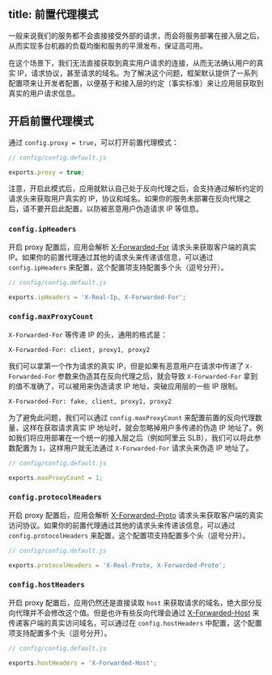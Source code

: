 title: 前置代理模式
---

一般来说我们的服务都不会直接接受外部的请求，而会将服务部署在接入层之后，从而实现多台机器的负载均衡和服务的平滑发布，保证高可用。

在这个场景下，我们无法直接获取到真实用户请求的连接，从而无法确认用户的真实 IP，请求协议，甚至请求的域名。为了解决这个问题，框架默认提供了一系列配置项来让开发者配置，以便基于和接入层的约定（事实标准）来让应用层获取到真实的用户请求信息。

## 开启前置代理模式

通过 `config.proxy = true`，可以打开前置代理模式：

```js
// config/config.default.js

exports.proxy = true;
```

注意，开启此模式后，应用就默认自己处于反向代理之后，会支持通过解析约定的请求头来获取用户真实的 IP，协议和域名。如果你的服务未部署在反向代理之后，请不要开启此配置，以防被恶意用户伪造请求 IP 等信息。

### `config.ipHeaders`

开启 proxy 配置后，应用会解析 [X-Forwarded-For](https://en.wikipedia.org/wiki/X-Forwarded-For) 请求头来获取客户端的真实 IP。如果你的前置代理通过其他的请求头来传递该信息，可以通过 `config.ipHeaders` 来配置，这个配置项支持配置多个头（逗号分开）。

```js
// config/config.default.js

exports.ipHeaders = 'X-Real-Ip, X-Forwarded-For';
```

### `config.maxProxyCount`

`X-Forwarded-For` 等传递 IP 的头，通用的格式是：

```
X-Forwarded-For: client, proxy1, proxy2
```

我们可以拿第一个作为请求的真实 IP，但是如果有恶意用户在请求中传递了 `X-Forwarded-For` 参数来伪造其在反向代理之后，就会导致 `X-Forwarded-For` 拿到的值不准确了，可以被用来伪造请求 IP 地址，突破应用层的一些 IP 限制。

```
X-Forwarded-For: fake, client, proxy1, proxy2
```

为了避免此问题，我们可以通过 `config.maxProxyCount` 来配置前置的反向代理数量，这样在获取请求真实 IP 地址时，就会忽略掉用户多传递的伪造 IP 地址了。例如我们将应用部署在一个统一的接入层之后（例如阿里云 SLB），我们可以将此参数配置为 `1`，这样用户就无法通过 `X-Forwarded-For` 请求头来伪造 IP 地址了。

```js
// config/config.default.js

exports.maxProxyCount = 1;
```

### `config.protocolHeaders`

开启 proxy 配置后，应用会解析 [X-Forwarded-Proto](https://developer.mozilla.org/en-US/docs/Web/HTTP/Headers/X-Forwarded-Proto) 请求头来获取客户端的真实访问协议。如果你的前置代理通过其他的请求头来传递该信息，可以通过 `config.protocolHeaders` 来配置，这个配置项支持配置多个头（逗号分开）。

```js
// config/config.default.js

exports.protocolHeaders = 'X-Real-Proto, X-Forwarded-Proto';
```

### `config.hostHeaders`

开启 proxy 配置后，应用仍然还是直接读取 `host` 来获取请求的域名，绝大部分反向代理并不会修改这个值。但是也许有些反向代理会通过 [X-Forwarded-Host](https://developer.mozilla.org/en-US/docs/Web/HTTP/Headers/X-Forwarded-Host) 来传递客户端的真实访问域名，可以通过在 `config.hostHeaders` 中配置，这个配置项支持配置多个头（逗号分开）。

```js
// config/config.default.js

exports.hostHeaders = 'X-Forwarded-Host';
```


